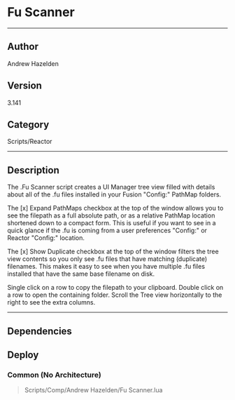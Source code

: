 # Fu Scanner
___

## Author
Andrew Hazelden

## Version
3.141

## Category
Scripts/Reactor

___

## Description
<p>The .Fu Scanner script creates a UI Manager tree view filled with details about all of the .fu files installed in your Fusion "Config:" PathMap folders.</p>

<p>The [x] Expand PathMaps checkbox at the top of the window allows you to see the filepath as a full absolute path, or as a relative PathMap location shortened down to a compact form. This is useful if you want to see in a quick glance if the .fu is coming from a user preferences "Config:" or Reactor "Config:" location.</p>

<p>The [x] Show Duplicate checkbox at the top of the window filters the tree view contents so you only see .fu files that have matching (duplicate) filenames. This makes it easy to see when you have multiple .fu files installed that have the same base filename on disk.</p>

<p>Single click on a row to copy the filepath to your clipboard. Double click on a row to open the containing folder. Scroll the Tree view horizontally to the right to see the extra columns.</p>


___

## Dependencies

## Deploy

### Common (No Architecture)

> Scripts/Comp/Andrew Hazelden/Fu Scanner.lua  
